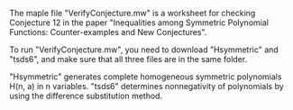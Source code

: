 The maple file "VerifyConjecture.mw" is a worksheet for checking Conjecture 12 in the paper
"Inequalities among Symmetric Polynomial Functions: Counter-examples and New Conjectures".

To run "VerifyConjecture.mw", you need to download "Hsymmetric" and "tsds6", and make sure that all 
three files are in the same folder. 

"Hsymmetric" generates complete homogeneous symmetric polynomials H(n, a) in n variables. 
"tsds6" determines nonnegativity of polynomials by using the difference substitution method.
